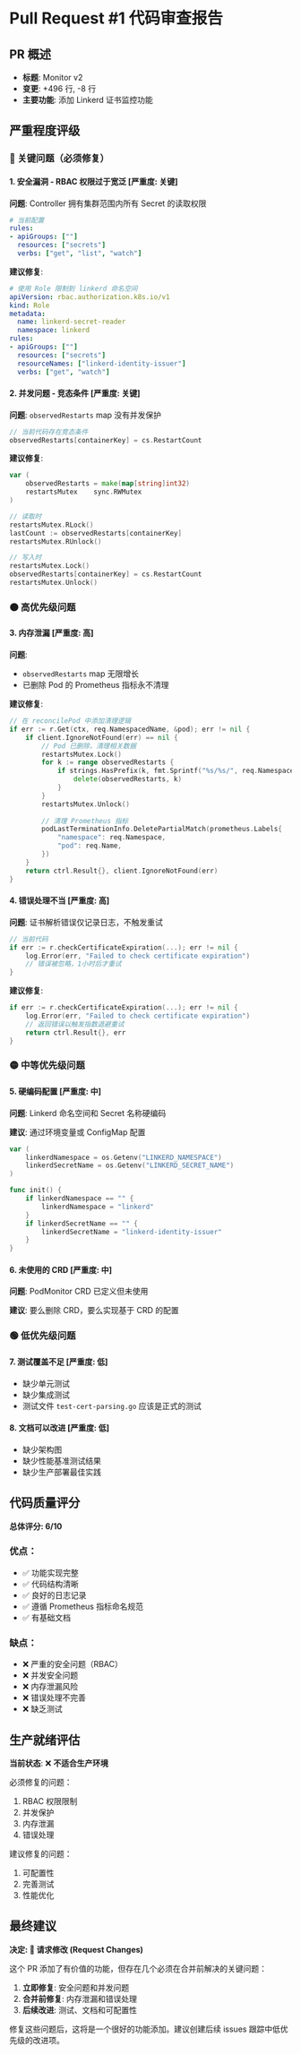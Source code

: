 # Pull Request #1 代码审查报告

## PR 概述
- **标题**: Monitor v2
- **变更**: +496 行, -8 行
- **主要功能**: 添加 Linkerd 证书监控功能

## 严重程度评级

### 🔴 关键问题（必须修复）

#### 1. **安全漏洞 - RBAC 权限过于宽泛** [严重度: 关键]
**问题**: Controller 拥有集群范围内所有 Secret 的读取权限
```yaml
# 当前配置
rules:
- apiGroups: [""]
  resources: ["secrets"]
  verbs: ["get", "list", "watch"]
```

**建议修复**:
```yaml
# 使用 Role 限制到 linkerd 命名空间
apiVersion: rbac.authorization.k8s.io/v1
kind: Role
metadata:
  name: linkerd-secret-reader
  namespace: linkerd
rules:
- apiGroups: [""]
  resources: ["secrets"]
  resourceNames: ["linkerd-identity-issuer"]
  verbs: ["get", "watch"]
```

#### 2. **并发问题 - 竞态条件** [严重度: 关键]
**问题**: `observedRestarts` map 没有并发保护
```go
// 当前代码存在竞态条件
observedRestarts[containerKey] = cs.RestartCount
```

**建议修复**:
```go
var (
    observedRestarts = make(map[string]int32)
    restartsMutex    sync.RWMutex
)

// 读取时
restartsMutex.RLock()
lastCount := observedRestarts[containerKey]
restartsMutex.RUnlock()

// 写入时
restartsMutex.Lock()
observedRestarts[containerKey] = cs.RestartCount
restartsMutex.Unlock()
```

### 🟠 高优先级问题

#### 3. **内存泄漏** [严重度: 高]
**问题**: 
- `observedRestarts` map 无限增长
- 已删除 Pod 的 Prometheus 指标永不清理

**建议修复**:
```go
// 在 reconcilePod 中添加清理逻辑
if err := r.Get(ctx, req.NamespacedName, &pod); err != nil {
    if client.IgnoreNotFound(err) == nil {
        // Pod 已删除，清理相关数据
        restartsMutex.Lock()
        for k := range observedRestarts {
            if strings.HasPrefix(k, fmt.Sprintf("%s/%s/", req.Namespace, req.Name)) {
                delete(observedRestarts, k)
            }
        }
        restartsMutex.Unlock()
        
        // 清理 Prometheus 指标
        podLastTerminationInfo.DeletePartialMatch(prometheus.Labels{
            "namespace": req.Namespace,
            "pod": req.Name,
        })
    }
    return ctrl.Result{}, client.IgnoreNotFound(err)
}
```

#### 4. **错误处理不当** [严重度: 高]
**问题**: 证书解析错误仅记录日志，不触发重试
```go
// 当前代码
if err := r.checkCertificateExpiration(...); err != nil {
    log.Error(err, "Failed to check certificate expiration")
    // 错误被忽略，1小时后才重试
}
```

**建议修复**:
```go
if err := r.checkCertificateExpiration(...); err != nil {
    log.Error(err, "Failed to check certificate expiration")
    // 返回错误以触发指数退避重试
    return ctrl.Result{}, err
}
```

### 🟡 中等优先级问题

#### 5. **硬编码配置** [严重度: 中]
**问题**: Linkerd 命名空间和 Secret 名称硬编码

**建议**: 通过环境变量或 ConfigMap 配置
```go
var (
    linkerdNamespace = os.Getenv("LINKERD_NAMESPACE")
    linkerdSecretName = os.Getenv("LINKERD_SECRET_NAME")
)

func init() {
    if linkerdNamespace == "" {
        linkerdNamespace = "linkerd"
    }
    if linkerdSecretName == "" {
        linkerdSecretName = "linkerd-identity-issuer"
    }
}
```

#### 6. **未使用的 CRD** [严重度: 中]
**问题**: PodMonitor CRD 已定义但未使用

**建议**: 要么删除 CRD，要么实现基于 CRD 的配置

### 🟢 低优先级问题

#### 7. **测试覆盖不足** [严重度: 低]
- 缺少单元测试
- 缺少集成测试
- 测试文件 `test-cert-parsing.go` 应该是正式的测试

#### 8. **文档可以改进** [严重度: 低]
- 缺少架构图
- 缺少性能基准测试结果
- 缺少生产部署最佳实践

## 代码质量评分

**总体评分: 6/10**

### 优点：
- ✅ 功能实现完整
- ✅ 代码结构清晰
- ✅ 良好的日志记录
- ✅ 遵循 Prometheus 指标命名规范
- ✅ 有基础文档

### 缺点：
- ❌ 严重的安全问题（RBAC）
- ❌ 并发安全问题
- ❌ 内存泄漏风险
- ❌ 错误处理不完善
- ❌ 缺乏测试

## 生产就绪评估

**当前状态**: ❌ **不适合生产环境**

必须修复的问题：
1. RBAC 权限限制
2. 并发保护
3. 内存泄漏
4. 错误处理

建议修复的问题：
1. 可配置性
2. 完善测试
3. 性能优化

## 最终建议

**决定: 🚫 请求修改 (Request Changes)**

这个 PR 添加了有价值的功能，但存在几个必须在合并前解决的关键问题：

1. **立即修复**: 安全问题和并发问题
2. **合并前修复**: 内存泄漏和错误处理
3. **后续改进**: 测试、文档和可配置性

修复这些问题后，这将是一个很好的功能添加。建议创建后续 issues 跟踪中低优先级的改进项。